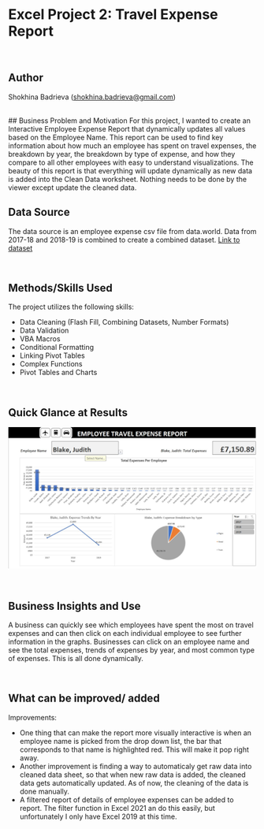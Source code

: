 # Excel Project 2: Travel Expense Report
<br>

## Author
Shokhina Badrieva
(shokhina.badrieva@gmail.com)

<br>
## Business Problem and Motivation
For this project, I wanted to create an Interactive Employee Expense Report that dynamically updates all values based on the Employee Name. This report can be used to find key information about how much an employee has spent on travel expenses, the breakdown by year, the breakdown by type of expense, and how they compare to all other employees with easy to understand visualizations. The beauty of this report is that everything will update dynamically as new data is added into the Clean Data worksheet. Nothing needs to be done by the viewer except update the cleaned data.

<br>

## Data Source
The data source is an employee expense csv file from data.world. Data from 2017-18 and 2018-19 is combined to create a combined dataset. [Link to dataset](https://data.world/datagov-uk/9666e74f-016d-4ecf-990a-b215637479b5)

<br>

## Methods/Skills Used
The project utilizes the following skills:
* Data Cleaning (Flash Fill, Combining Datasets, Number Formats)
* Data Validation 
* VBA Macros
* Conditional Formatting
* Linking Pivot Tables
* Complex Functions
* Pivot Tables and Charts

<br>

## Quick Glance at Results 
![Alt text](Report_Glance.jpg "Travel Expense Report")


<br>

## Business Insights and Use
A business can quickly see which employees have spent the most on travel expenses and can then click on each individual employee to see further information in the graphs. Businesses can click on an employee name and see the total expenses, trends of expenses by year, and most common type of expenses. This is all done dynamically.

<br>

## What can be improved/ added
Improvements:
* One thing that can make the report more visually interactive is when an employee name is picked from the drop down list, the bar that corresponds to that name is highlighted red. This will make it pop right away. 
* Another improvement is finding a way to automaticaly get raw data into cleaned data sheet, so that when new raw data is added, the cleaned data gets automatically updated. As of now, the cleaning of the data is done manually.
* A filtered report of details of employee expenses can be added to report. The filter function in Excel 2021 an do this easily, but unfortunately I only have Excel 2019 at this time. 

